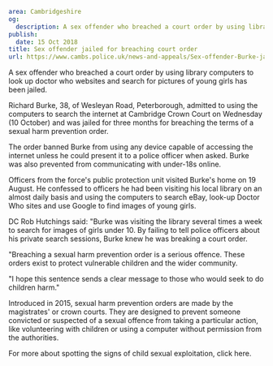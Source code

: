 ```yaml
area: Cambridgeshire
og:
  description: A sex offender who breached a court order by using library computers to look up doctor who websites and search for pictures of young girls has been jailed.
publish:
  date: 15 Oct 2018
title: Sex offender jailed for breaching court order
url: https://www.cambs.police.uk/news-and-appeals/Sex-offender-Burke-jailed-for-breaching-court-order
```

A sex offender who breached a court order by using library computers to look up doctor who websites and search for pictures of young girls has been jailed.

Richard Burke, 38, of Wesleyan Road, Peterborough, admitted to using the computers to search the internet at Cambridge Crown Court on Wednesday (10 October) and was jailed for three months for breaching the terms of a sexual harm prevention order.

The order banned Burke from using any device capable of accessing the internet unless he could present it to a police officer when asked. Burke was also prevented from communicating with under-18s online.

Officers from the force's public protection unit visited Burke's home on 19 August. He confessed to officers he had been visiting his local library on an almost daily basis and using the computers to search eBay, look-up Doctor Who sites and use Google to find images of young girls.

DC Rob Hutchings said: "Burke was visiting the library several times a week to search for images of girls under 10. By failing to tell police officers about his private search sessions, Burke knew he was breaking a court order.

"Breaching a sexual harm prevention order is a serious offence. These orders exist to protect vulnerable children and the wider community.

"I hope this sentence sends a clear message to those who would seek to do children harm."

Introduced in 2015, sexual harm prevention orders are made by the magistrates' or crown courts. They are designed to prevent someone convicted or suspected of a sexual offence from taking a particular action, like volunteering with children or using a computer without permission from the authorities.

For more about spotting the signs of child sexual exploitation, click here.
